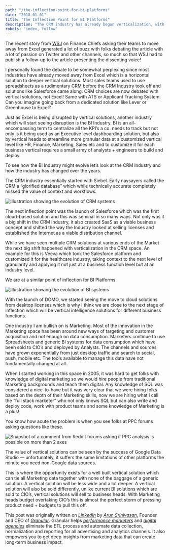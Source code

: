 ```yaml
---
path: "/the-inflection-point-for-bi-platforms"
date: "2018-01-01"
title: "The Inflection Point for BI Platforms"
description: "The CRM industry has already begun verticalization, with the success of Veeva. The BI industry is set to be verticalized too, starting with marketing."
robots: "index, follow"
---
```


The recent story from
[WSJ](https://www.wsj.com/articles/stop-using-excel-finance-chiefs-tell-staffs-1511346601)
on Finance Chiefs asking their teams to move away from Excel generated a lot of
buzz with folks debating the article with a lot of passion on Twitter and other
channels, so much so that WSJ had to publish a follow-up to the article
presenting the dissenting voice!

I personally found the debate to be somewhat perplexing since most industries
have already moved away from Excel which is a horizontal solution to deeper
vertical solutions. Most sales teams used to use spreadsheets as a rudimentary
CRM before the CRM Industry took off and solutions like Salesforce came along.
CRM choices are now debated with vertical solutions, not Excel! Same with ATS or
Applicant Tracking System. Can you imagine going back from a dedicated solution
like Lever or Greenhouse to Excel?

Just as Excel is being disrupted by vertical solutions, another industry which
will start seeing disruption is the BI Industry. BI is an all-encompassing term
to centralize all the KPI’s a co. needs to track but not only is it being used
as an Executive level dashboarding solution, but also by vertical heads to
streamline more granular data at a customized vertical level like HR, Finance,
Marketing, Sales etc and to customize it for each business vertical requires a
small army of analysts + engineers to build and deploy.

To see how the BI Industry might evolve let’s look at the CRM Industry and how
the industry has changed over the years.

The CRM industry essentially started with Siebel. Early naysayers called the CRM
a “glorified database” which while technically accurate completely missed the
value of context and workflows.

![Illustration showing the evolution of CRM systems](https://cdn-images-1.medium.com/max/800/0*8bW2MgUia_mhecKo.png "The Evolution of CRM Systems")

The next inflection point was the launch of Salesforce which was the first
cloud-based solution and this was seminal in so many ways. Not only was it a big
shift in the CRM Industry, it also created SaaS as a viable business concept and
shifted the way the Industry looked at selling licenses and established the
Internet as a viable distribution channel.

While we have seen multiple CRM solutions at various ends of the Market the next
big shift happened with verticalization in the CRM space. An example for this is
Veeva which took the Salesforce platform and customized it for the healthcare
industry, taking context to the next level of granularity and applying it not
just at a business function level but at an industry level.

We are at a similar point of inflection for BI Platforms

![Illustration showing the evolution of BI systems](https://cdn-images-1.medium.com/max/800/0*HsgW8hlAzNmE6bOv.png "The Evolution of BI Systems")

With the launch of DOMO, we started seeing the move to cloud solutions from
desktop licenses which is why I think we are close to the next stage of
inflection which will be vertical intelligence solutions for different business
functions.

One industry I am bullish on is Marketing. Most of the innovation in the
Marketing space has been around new ways of targeting and customer acquisition
and not enough on data consumption. Marketers continue to use Spreadsheets and
generic BI systems for data consumption which have been sold to CIO’s and
deployed by Analysts. The channels and sources have grown exponentially from
just desktop traffic and search to social, push, mobile etc. The tools available
to manage this data have not fundamentally changed at all.

When I started working in this space in 2005, it was hard to get folks with
knowledge of digital marketing so we would hire people from traditional
Marketing backgrounds and teach them digital. Any knowledge of SQL was
considered a nice-to-have but it was very clear that we were hiring folks based
on the depth of their Marketing skills, now we are hiring what I call the “full
stack marketer” who not only knows SQL but can also write and deploy code, work
with product teams and some knowledge of Marketing is a plus!

You know how acute the problem is when you see folks at PPC forums asking
questions like these.

![Snapshot of a comment from Reddit forums asking if PPC analysis is possible on more than 2 axes](https://cdn-images-1.medium.com/max/800/0*YmuCL1T-UGzUgH4Y.png "Should marketers be worrying about R, ggplot and multiple axes?")

The value of vertical solutions can be seen by the success of Google Data Studio
— unfortunately, it suffers the same limitations of other platforms the minute
you need non-Google data sources.

This is where the opportunity exists for a well built vertical solution which
can tie all Marketing data together with none of the baggage of a generic
solution. A vertical solution will be less wide and a lot deeper. A vertical
solution will also be sold differently, unlike current BI solutions which are
sold to CIO’s, vertical solutions will sell to business heads. With Marketing
heads budget overtaking CIO’s this is almost the perfect storm of pressing
product need + budgets to pull this off.

This post was originally written on
_[LinkedIn](https://www.linkedin.com/pulse/inflection-point-bi-platforms-arun-srinivasan/)_
by _[Arun Srinivasan](https://www.linkedin.com/in/arun-srinivasan/)_, Founder
and CEO of _[Granular](https://granularhq.com/)_. Granular helps _[performance
marketers](https://granularhq.com/marketers.html)_ and _[digital
agencies](https://granularhq.com/agencies.html)_ eliminate the ETL process and
automate data collection, normalization and reporting for all advertising and
analytics channels. It also empowers you to get deep insights from marketing
data that can create long-term business impact.
